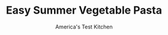 ---
layout: ../../layouts/MarkdownPostLayout.astro
title: Easy Summer Vegetable Pasta
author: America's Test Kitchen
pubDate: 2023-03-15
description: "Serve this easy pasta with grated Parmesan cheese."
image_url: https://res.cloudinary.com/hksqkdlah/image/upload/ar_1:1,c_fill,dpr_2.0,f_auto,fl_lossy.progressive.strip_profile,g_faces:auto,q_auto:low,w_344/10086_sfs-easyvegetablepasta16
tags: ["Main Courses","American","Italian","Pasta","Weeknight","4th of July","30-Minute Suppers"]
calories: 2613
protein: 26
carbohydrates: 96
fats: 
fiber: 6
ingredients: ["1 pound, penne pasta",", Salt and pepper","1 tablespoon, olive oil","1 , red onion, halved and sliced thin","3 , garlic cloves, minced","2 , zucchini, halved lengthwise and sliced 1/4 inch thick","1 , summer squash, halved lengthwise and sliced 1/4 inch thick","12 ounces, cherry tomatoes, halved","1 (5.2-ounce) package Garlic & Herb, Boursin cheese","1/2 cup chopped, fresh basil"]
serves: 4
time: "30 minutes"
instructions: ["Bring 4 quarts water to boil in Dutch oven. Add penne and 1 tablespoon salt to boiling water and cook until al dente. Reserve ¾ cup pasta cooking water and drain pasta.","Heat oil in now-empty Dutch oven over medium-high heat until shimmering. Add onion and cook until softened, about 3 minutes. Add garlic and cook until fragrant, about 30 seconds. Add zucchini, summer squash, and ¼ cup reserved pasta water and cook, covered, until vegetables are tender, about 6 minutes. Stir in cooked pasta, tomatoes, Boursin, remaining ½ cup pasta water, and basil until pasta is heated through. Season with salt and pepper to taste. Serve."]
nutrition: ["923 mg Potassium","476 mg Phosphorus","322 mg Calcium","2 mg Iron","111 mg Magnesium","948 mg Sodium","3 mg Zinc","18 g Fat","3 mg Niacin (B3)","5 g Monounsaturated","1 g Polyunsaturated","39 mg Vitamin C","37 mg Cholesterol","8 g Saturated","6 g Fiber","85 µg Folate (food)","9 g Sugars","30 µg Vitamin K","262 g Water","96 g Carbs","85 µg Folate equivalent (total)","26 g Protein","1 mg Vitamin E","155 µg Vitamin A","653 kcal Energy","2613 calories"]
notes: "Serve with grated Parmesan cheese."
---